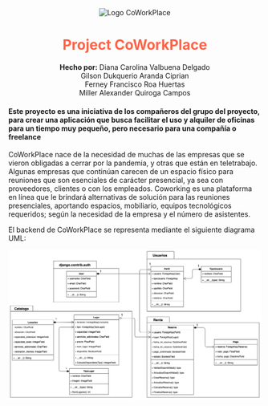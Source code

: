 <div align="center"><img src="/image/cwp.png" alt="Logo CoWorkPlace"></div>



<div align="center">
	<h1 style="color:Tomato;"><strong>Project CoWorkPlace</strong></h1>
	<strong>Hecho por:</strong> Diana Carolina Valbuena Delgado<br>
  Gilson Dukquerio Aranda Ciprian<br>
  Ferney Francisco Roa Huertas<br>
  Miller Alexander Quiroga Campos<br>
</div>

#### Este proyecto es una iniciativa de los compañeros del grupo del proyecto, para crear una aplicación que busca facilitar el uso y alquiler de oficinas para un tiempo muy pequeño, pero necesario para una compañía o freelance

CoWorkPlace nace de la necesidad de muchas de las empresas que se vieron obligadas a cerrar por la pandemia, y otras que están en teletrabajo. Algunas empresas que continúan carecen de un espacio físico para reuniones que son esenciales de carácter presencial, ya sea con proveedores, clientes o con los empleados. Coworking es una plataforma en línea que le brindará alternativas de solución para las reuniones presenciales, aportando espacios, mobiliario, equipos tecnológicos requeridos; según la necesidad de la empresa y el número de asistentes.


El backend de CoWorkPlace se representa mediante el siguiente diagrama UML:

<div align="center"><img src="/image/UML.png" alt="DiagramaUML"></div>
